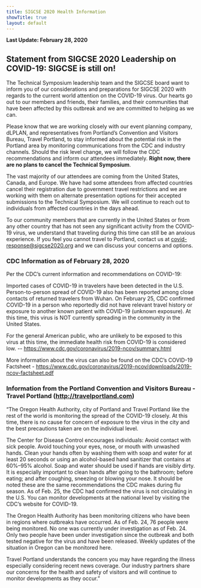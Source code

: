 ```yaml
---
title: SIGCSE 2020 Health Information
showTitle: true
layout: default
---
```


**Last Update: February 28, 2020**


## Statement from SIGCSE 2020 Leadership on COVID-19: SIGCSE is still on!

The Technical Symposium leadership team and the SIGCSE board want to inform you of our considerations and preparations for SIGCSE 2020 with regards to the current world attention on the COVID-19 virus. Our hearts go out to our members and friends, their families, and their communities that have been affected by this outbreak and we are committed to helping as we can.

Please know that we are working closely with our event planning company, dLPLAN, and representatives from Portland’s Convention and Visitors Bureau, Travel Portland, to stay informed about the potential risk in the Portland area by monitoring communications from the CDC and industry channels.  Should the risk level change, we will follow the CDC recommendations and inform our attendees immediately.  **Right now, there are no plans to cancel the Technical Symposium**.

The vast majority of our attendees are coming from the United States, Canada, and Europe.  We have had some attendees from affected countries cancel their registration due to government travel restrictions and we are working with them on alternate presentation options for their accepted submissions to the Technical Symposium.  We will continue to reach out to individuals from affected countries in the days ahead.  

To our community members that are currently in the United States or from any other country that has not seen any significant activity from the COVID-19 virus, we understand that traveling during this time can still be an anxious experience.  If you feel you cannot travel to Portland, contact us at <a href="mailto:covid-response@sigcse2020.org">covid-response@sigcse2020.org</a> and we can discuss your concerns and options.

### CDC Information as of February 28, 2020

Per the CDC’s current information and recommendations on COVID-19: 

Imported cases of COVID-19 in travelers have been detected in the U.S. Person-to-person spread of COVID-19 also has been reported among close contacts of returned travelers from Wuhan. On February 25, CDC confirmed COVID-19 in a person who reportedly did not have relevant travel history or exposure to another known patient with COVID-19 (unknown exposure). At this time, this virus is NOT currently spreading in the community in the United States.

For the general American public, who are unlikely to be exposed to this virus at this time, the immediate health risk from COVID-19 is considered low.
-- <a href="https://www.cdc.gov/coronavirus/2019-ncov/summary.html">https://www.cdc.gov/coronavirus/2019-ncov/summary.html</a>

More information about the virus can also be found on the CDC’s COVID-19 Factsheet - <a href="https://www.cdc.gov/coronavirus/2019-ncov/downloads/2019-ncov-factsheet.pdf">https://www.cdc.gov/coronavirus/2019-ncov/downloads/2019-ncov-factsheet.pdf</a> 


### Information from the Portland Convention and Visitors Bureau - Travel Portland (http://travelportland.com)

“The Oregon Health Authority, city of Portland and Travel Portland like the rest of the world is monitoring the spread of the COVID-19 closely. At this time, there is no cause for concern of exposure to the virus in the city and the best precautions taken are on the individual level.
 
The Center for Disease Control encourages individuals:
Avoid contact with sick people.
Avoid touching your eyes, nose, or mouth with unwashed hands.
Clean your hands often by washing them with soap and water for at least 20 seconds or using an alcohol-based hand sanitizer that contains at 60%–95% alcohol. Soap and water should be used if hands are visibly dirty.
It is especially important to clean hands after going to the bathroom; before eating; and after coughing, sneezing or blowing your nose.
It should be noted these are the same recommendations the CDC makes during flu season. As of Feb. 25, the CDC had confirmed the virus is not circulating in the U.S. You can monitor developments at the national level by visiting the CDC’s website for COVID-19.
 
The Oregon Health Authority has been monitoring citizens who have been in regions where outbreaks have occurred. As of Feb. 24, 76 people were being monitored. No one was currently under investigation as of Feb. 24. Only two people have been under investigation since the outbreak and both tested negative for the virus and have been released. Weekly updates of the situation in Oregon can be monitored here. 

Travel Portland understands the concern you may have regarding the illness especially considering recent news coverage. Our industry partners share our concerns for the health and safety of visitors and will continue to monitor developments as they occur.”
